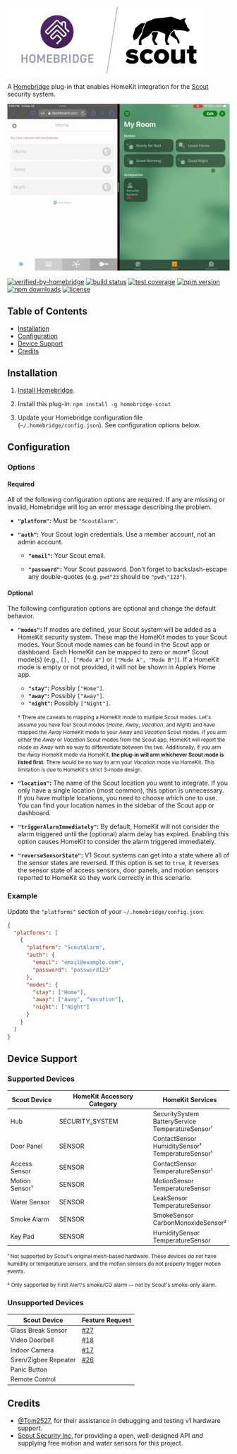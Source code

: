 ![homebridge-scout](https://raw.githubusercontent.com/BewhiskeredBard/homebridge-scout/master/logo.png)

A [Homebridge](https://homebridge.io/) plug-in that enables HomeKit integration for the [Scout](https://scoutalarm.com/) security system.

![demo](https://raw.githubusercontent.com/BewhiskeredBard/homebridge-scout/master/demo.gif)

[![verified-by-homebridge](https://badgen.net/badge/homebridge/verified/purple)](https://github.com/homebridge/homebridge/wiki/Verified-Plugins)
[![build status](https://img.shields.io/github/actions/workflow/status/BewhiskeredBard/homebridge-scout/build.yml?branch=master)](https://github.com/BewhiskeredBard/homebridge-scout/actions?query=workflow%3ABuild)
[![test coverage](https://img.shields.io/codecov/c/github/BewhiskeredBard/homebridge-scout)](https://codecov.io/gh/BewhiskeredBard/homebridge-scout)
[![npm version](https://img.shields.io/npm/v/homebridge-scout)](https://npmjs.com/package/homebridge-scout)
[![npm downloads](https://img.shields.io/npm/dw/homebridge-scout)](https://npmjs.com/package/homebridge-scout)
[![license](https://img.shields.io/npm/l/homebridge-scout)](https://npmjs.com/package/homebridge-scout)

## Table of Contents

* [Installation](#installation)
* [Configuration](#configuration)
* [Device Support](#device-support)
* [Credits](#credits)

## Installation

1. [Install Homebridge](https://www.npmjs.com/package/homebridge#installation).

2. Install this plug-in: `npm install -g homebridge-scout`

3. Update your Homebridge configuration file (`~/.homebridge/config.json`). See configuration options below.

## Configuration

### Options

#### Required

All of the following configuration options are required. If any are missing or invalid, Homebridge will log an error message describing the problem.

* **`"platform"`:** Must be `"ScoutAlarm"`.

* **`"auth"`:** Your Scout login credentials. Use a member account, not an admin account.

  * **`"email"`:** Your Scout email.

  * **`"password"`:** Your Scout password. Don't forget to backslash-escape any double-quotes (e.g. `pwd"23` should be `"pwd\"123"`).

#### Optional

The following configuration options are optional and change the default behavior.

* **`"modes"`:** If modes are defined, your Scout system will be added as a HomeKit security system. These map the HomeKit modes to your Scout modes. Your Scout mode names can be found in the Scout app or dashboard. Each HomeKit can be mapped to zero or more† Scout mode(s) (e.g., `[], ["Mode A"]` or `["Mode A", "Mode B"]`). If a HomeKit mode is empty or not provided, it will not be shown in Apple’s Home app.

  * **`"stay"`:** Possibly `["Home"]`.
  * **`"away"`:** Possibly `["Away"]`.
  * **`"night"`:** Possibly `["Night"]`.

  <small>† There are caveats to mapping a HomeKit mode to multiple Scout modes. Let's assume you have four Scout modes (*Home*, *Away*, *Vacation*, and *Night*) and have mapped the *Away* HomeKit mode to your *Away* and *Vacation* Scout modes. If you arm either the *Away* or *Vacation* Scout modes from the Scout app, HomeKit will report the mode as *Away* with no way to differentiate between the two. Additionally, if you arm the *Away* HomeKit mode via HomeKit, **the plug-in will arm whichever Scout mode is listed first**. There would be no way to arm your *Vacation* mode via HomeKit. This limitation is due to HomeKit's strict 3-mode design.</small>

* **`"location"`:** The name of the Scout location you want to integrate. If you only have a single location (most common), this option is unnecessary. If you have multiple locations, you need to choose which one to use. You can find your location names in the sidebar of the Scout app or dashboard.

* **`"triggerAlarmImmediately"`:** By default, HomeKit will not consider the alarm triggered until the (optional) alarm delay has expired. Enabling this option causes HomeKit to consider the alarm triggered immediately.

* **`"reverseSensorState"`:** V1 Scout systems can get into a state where all of the sensor states are reversed. If this option is set to `true`, it reverses the sensor state of access sensors, door panels, and motion sensors reported to HomeKit so they work correctly in this scenario.

### Example

Update the `"platforms"` section of your `~/.homebridge/config.json`:

```json
{
  "platforms": [
    {
      "platform": "ScoutAlarm",
      "auth": {
        "email": "email@example.com",
        "password": "password123"
      },
      "modes": {
        "stay": ["Home"],
        "away": ["Away", "Vacation"],
        "night": ["Night"]
      }
    }
  ]
}
```

## Device Support

### Supported Devices

| Scout Device       | HomeKit Accessory Category | HomeKit Services                                                     |
|--------------------|----------------------------|----------------------------------------------------------------------|
| Hub                | SECURITY_SYSTEM            | SecuritySystem<br>BatteryService<br>TemperatureSensor¹               |
| Door Panel         | SENSOR                     | ContactSensor<br>HumiditySensor¹<br>TemperatureSensor¹               |
| Access Sensor      | SENSOR                     | ContactSensor<br>TemperatureSensor¹                                  |
| Motion Sensor¹     | SENSOR                     | MotionSensor<br>TemperatureSensor                                    |
| Water Sensor       | SENSOR                     | LeakSensor<br>TemperatureSensor                                      |
| Smoke Alarm        | SENSOR                     | SmokeSensor<br>CarbonMonoxideSensor²                                 |
| Key Pad            | SENSOR                     | HumiditySensor<br>TemperatureSensor                                  |

<small>¹ Not supported by Scout's original mesh-based hardware. These devices do not have humidity or temperature sensors, and the motion sensors do not properly trigger motion events.</small>

<small>² Only supported by First Alert's smoke/CO alarm — not by Scout's smoke-only alarm.</small>

### Unsupported Devices

| Scout Device          | Feature Request                                                      |
|-----------------------|----------------------------------------------------------------------|
| Glass Break Sensor    | [#27](https://github.com/BewhiskeredBard/homebridge-scout/issues/27) |
| Video Doorbell        | [#18](https://github.com/BewhiskeredBard/homebridge-scout/issues/18) |
| Indoor Camera         | [#17](https://github.com/BewhiskeredBard/homebridge-scout/issues/17) |
| Siren/Zigbee Repeater | [#26](https://github.com/BewhiskeredBard/homebridge-scout/issues/26) |
| Panic Button          |                                                                      |
| Remote Control        |                                                                      |

## Credits

* [@Tom2527](https://github.com/Tom2527), for their assistance in debugging and testing v1 hardware support.
* [Scout Security Inc](https://www.scoutalarm.com), for providing a open, well-designed API *and* supplying free motion and water sensors for this project.
